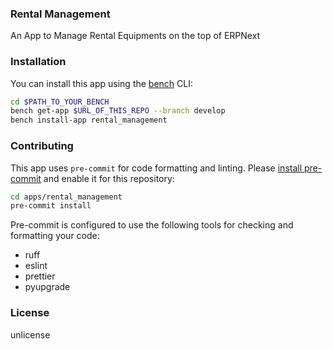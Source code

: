 ### Rental Management

An App to Manage Rental Equipments on the top of ERPNext

### Installation

You can install this app using the [bench](https://github.com/frappe/bench) CLI:

```bash
cd $PATH_TO_YOUR_BENCH
bench get-app $URL_OF_THIS_REPO --branch develop
bench install-app rental_management
```

### Contributing

This app uses `pre-commit` for code formatting and linting. Please [install pre-commit](https://pre-commit.com/#installation) and enable it for this repository:

```bash
cd apps/rental_management
pre-commit install
```

Pre-commit is configured to use the following tools for checking and formatting your code:

- ruff
- eslint
- prettier
- pyupgrade

### License

unlicense
